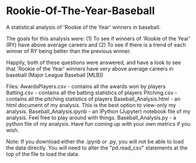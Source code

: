 # Rookie-Of-The-Year-Baseball
A statistical analysis of 'Rookie of the Year' winners in baseball.

The goals for this analysis were: 
(1) To see if winners of 'Rookie of the Year' (RY) have above average careers and 
(2) To see if there is a trend of each winner of RY being better than the previous winner.

Happily, both of these questions were answered, and have a look to see that 'Rookie of the Year' winners 
have very above average careers in baseball (Major League Baseball [MLB])

Files:
AwardsPlayers.csv - contains all the awards won by players
Batting.csv - contains all the batting statistics of players
Pitching.csv - contains all the pitching statistics of players
Baseball_Analysis.html - an html document of my analysis. This is the best option to view-only my analysis.
Baseball_Analysis.ipynb - an IPython (Jupyter) notebook file of my analysis. Feel free to play around with things.
Baseball_Analysis.py - a python file of my analysis. Have fun coming up with your own metrics if you wish.

Note: If you download either the .ipynb or .py, you will not be able to load the data directly.
      You will need to alter the "pd.read_csv" statements at the top of the file to load the data.
